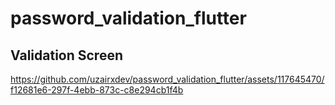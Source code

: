 # password_validation_flutter

## Validation Screen

https://github.com/uzairxdev/password_validation_flutter/assets/117645470/f12681e6-297f-4ebb-873c-c8e294cb1f4b
